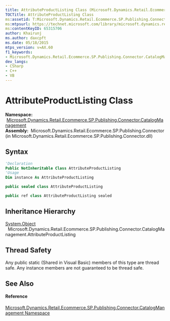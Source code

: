 ```yaml
---
title: AttributeProductListing Class (Microsoft.Dynamics.Retail.Ecommerce.SP.Publishing.Connector.CatalogManagement)
TOCTitle: AttributeProductListing Class
ms:assetid: T:Microsoft.Dynamics.Retail.Ecommerce.SP.Publishing.Connector.CatalogManagement.AttributeProductListing
ms:mtpsurl: https://technet.microsoft.com/library/microsoft.dynamics.retail.ecommerce.sp.publishing.connector.catalogmanagement.attributeproductlisting(v=AX.60)
ms:contentKeyID: 65315706
author: Khairunj
ms.author: daxcpft
ms.date: 05/18/2015
mtps_version: v=AX.60
f1_keywords:
- Microsoft.Dynamics.Retail.Ecommerce.SP.Publishing.Connector.CatalogManagement.AttributeProductListing
dev_langs:
- CSharp
- C++
- VB
---
```


# AttributeProductListing Class

**Namespace:**  [Microsoft.Dynamics.Retail.Ecommerce.SP.Publishing.Connector.CatalogManagement](microsoft-dynamics-retail-ecommerce-sp-publishing-connector-catalogmanagement-namespace.md)  
**Assembly:**  Microsoft.Dynamics.Retail.Ecommerce.SP.Publishing.Connector (in Microsoft.Dynamics.Retail.Ecommerce.SP.Publishing.Connector.dll)

## Syntax

``` vb
'Declaration
Public NotInheritable Class AttributeProductListing
'Usage
Dim instance As AttributeProductListing
```

``` csharp
public sealed class AttributeProductListing
```

``` c++
public ref class AttributeProductListing sealed
```

## Inheritance Hierarchy

[System.Object](https://technet.microsoft.com/library/e5kfa45b\(v=ax.60\))  
  Microsoft.Dynamics.Retail.Ecommerce.SP.Publishing.Connector.CatalogManagement.AttributeProductListing  

## Thread Safety

Any public static (Shared in Visual Basic) members of this type are thread safe. Any instance members are not guaranteed to be thread safe.

## See Also

#### Reference

[Microsoft.Dynamics.Retail.Ecommerce.SP.Publishing.Connector.CatalogManagement Namespace](microsoft-dynamics-retail-ecommerce-sp-publishing-connector-catalogmanagement-namespace.md)

